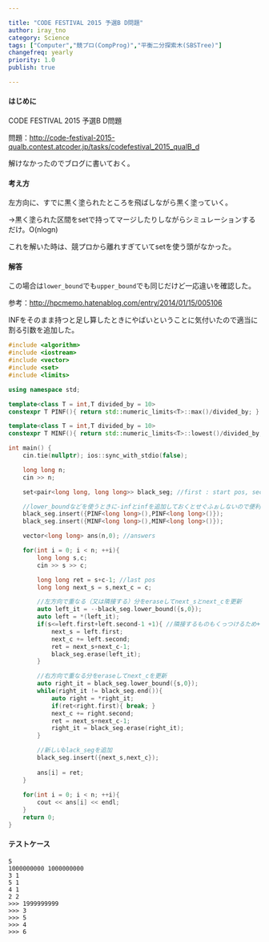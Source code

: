 ```yaml
---

title: "CODE FESTIVAL 2015 予選B D問題"
author: iray_tno
category: Science
tags: ["Computer","競プロ(CompProg)","平衡二分探索木(SBSTree)"]
changefreq: yearly
priority: 1.0
publish: true

---
```


#### はじめに

CODE FESTIVAL 2015 予選B D問題

問題：http://code-festival-2015-qualb.contest.atcoder.jp/tasks/codefestival_2015_qualB_d

解けなかったのでブログに書いておく。

<!-- headline -->

#### 考え方

左方向に、すでに黒く塗られたところを飛ばしながら黒く塗っていく。

→黒く塗られた区間をsetで持ってマージしたりしながらシミュレーションするだけ。O(nlogn)

これを解いた時は、競プロから離れすぎていてsetを使う頭がなかった。

#### 解答

この場合は`lower_bound`でも`upper_bound`でも同じだけど一応違いを確認した。

参考：http://hpcmemo.hatenablog.com/entry/2014/01/15/005106

INFをそのまま持つと足し算したときにやばいということに気付いたので適当に割る引数を追加した。

```cpp
#include <algorithm>
#include <iostream>
#include <vector>
#include <set>
#include <limits>

using namespace std;

template<class T = int,T divided_by = 10>
constexpr T PINF(){ return std::numeric_limits<T>::max()/divided_by; }

template<class T = int,T divided_by = 10>
constexpr T MINF(){ return std::numeric_limits<T>::lowest()/divided_by; }

int main() {
    cin.tie(nullptr); ios::sync_with_stdio(false);

    long long n;
    cin >> n;

    set<pair<long long, long long>> black_seg; //first : start pos, second : length

    //lower_boundなどを使うときに-infとinfを追加しておくとせぐふぉしないので便利
    black_seg.insert({PINF<long long>(),PINF<long long>()});
    black_seg.insert({MINF<long long>(),MINF<long long>()});

    vector<long long> ans(n,0); //answers

    for(int i = 0; i < n; ++i){
        long long s,c;
        cin >> s >> c;

        long long ret = s+c-1; //last pos
        long long next_s = s,next_c = c;

        //左方向で重なる（又は隣接する）分をeraseしてnext_sとnext_cを更新
        auto left_it = --black_seg.lower_bound({s,0});
        auto left = *(left_it);
        if(s<=left.first+left.second-1 +1){ //隣接するものもくっつけるため+1
            next_s = left.first;
            next_c += left.second;
            ret = next_s+next_c-1;
            black_seg.erase(left_it);
        }

        //右方向で重なる分をeraseしてnext_cを更新
        auto right_it = black_seg.lower_bound({s,0});
        while(right_it != black_seg.end()){
            auto right = *right_it;
            if(ret<right.first){ break; }
            next_c += right.second;
            ret = next_s+next_c-1;
            right_it = black_seg.erase(right_it);
        }

        //新しいblack_segを追加
        black_seg.insert({next_s,next_c});
        
        ans[i] = ret;
    }
    
    for(int i = 0; i < n; ++i){
        cout << ans[i] << endl;
    }
    return 0;
}

```

#### テストケース

```plain
5
1000000000 1000000000
3 1
5 1
4 1
2 2
>>> 1999999999
>>> 3
>>> 5
>>> 4
>>> 6
```
